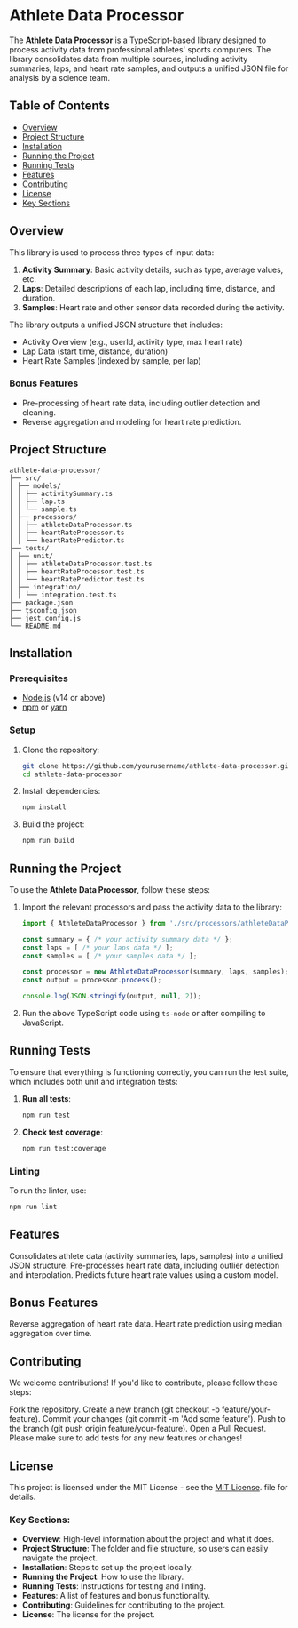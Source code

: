 # Athlete Data Processor

The **Athlete Data Processor** is a TypeScript-based library designed to process activity data from professional athletes' sports computers. The library consolidates data from multiple sources, including activity summaries, laps, and heart rate samples, and outputs a unified JSON file for analysis by a science team.

## Table of Contents

- [Overview](#overview)
- [Project Structure](#project-structure)
- [Installation](#installation)
- [Running the Project](#running-the-project)
- [Running Tests](#running-tests)
- [Features](#features)
- [Contributing](#contributing)
- [License](#license)
- [Key Sections](#key-sections)

## Overview

This library is used to process three types of input data:
1. **Activity Summary**: Basic activity details, such as type, average values, etc.
2. **Laps**: Detailed descriptions of each lap, including time, distance, and duration.
3. **Samples**: Heart rate and other sensor data recorded during the activity.

The library outputs a unified JSON structure that includes:
- Activity Overview (e.g., userId, activity type, max heart rate)
- Lap Data (start time, distance, duration)
- Heart Rate Samples (indexed by sample, per lap)

### Bonus Features
- Pre-processing of heart rate data, including outlier detection and cleaning.
- Reverse aggregation and modeling for heart rate prediction.

## Project Structure

```
athlete-data-processor/ 
├── src/ 
│ ├── models/ 
│ │ ├── activitySummary.ts 
│ │ ├── lap.ts 
│ │ └── sample.ts 
│ ├── processors/ 
│ │ ├── athleteDataProcessor.ts 
│ │ ├── heartRateProcessor.ts 
│ │ └── heartRatePredictor.ts 
├── tests/ 
│ ├── unit/ 
│ │ ├── athleteDataProcessor.test.ts 
│ │ ├── heartRateProcessor.test.ts 
│ │ └── heartRatePredictor.test.ts 
│ ├── integration/ 
│ │ └── integration.test.ts 
├── package.json 
├── tsconfig.json 
├── jest.config.js 
└── README.md
```

## Installation

### Prerequisites

- [Node.js](https://nodejs.org/) (v14 or above)
- [npm](https://www.npmjs.com/) or [yarn](https://yarnpkg.com/)

### Setup

1. Clone the repository:
    ```bash
    git clone https://github.com/yourusername/athlete-data-processor.git
    cd athlete-data-processor
    ```

2. Install dependencies:
    ```bash
    npm install
    ```

3. Build the project:
    ```bash
    npm run build
    ```

## Running the Project

To use the **Athlete Data Processor**, follow these steps:

1. Import the relevant processors and pass the activity data to the library:
    ```ts
    import { AthleteDataProcessor } from './src/processors/athleteDataProcessor';

    const summary = { /* your activity summary data */ };
    const laps = [ /* your laps data */ ];
    const samples = [ /* your samples data */ ];

    const processor = new AthleteDataProcessor(summary, laps, samples);
    const output = processor.process();

    console.log(JSON.stringify(output, null, 2));
    ```

2. Run the above TypeScript code using `ts-node` or after compiling to JavaScript.

## Running Tests

To ensure that everything is functioning correctly, you can run the test suite, which includes both unit and integration tests:

1. **Run all tests**:
    ```bash
    npm run test
    ```

2. **Check test coverage**:
    ```bash
    npm run test:coverage
    ```

### Linting

To run the linter, use:

```bash
npm run lint
```

## Features

Consolidates athlete data (activity summaries, laps, samples) into a unified JSON structure.
Pre-processes heart rate data, including outlier detection and interpolation.
Predicts future heart rate values using a custom model.
## Bonus Features
Reverse aggregation of heart rate data.
Heart rate prediction using median aggregation over time.

## Contributing
We welcome contributions! If you'd like to contribute, please follow these steps:

Fork the repository.
Create a new branch (git checkout -b feature/your-feature).
Commit your changes (git commit -m 'Add some feature').
Push to the branch (git push origin feature/your-feature).
Open a Pull Request.
Please make sure to add tests for any new features or changes!

## License
This project is licensed under the MIT License - see the [MIT License](./LICENSE). file for details.

### Key Sections:

- **Overview**: High-level information about the project and what it does.
- **Project Structure**: The folder and file structure, so users can easily navigate the project.
- **Installation**: Steps to set up the project locally.
- **Running the Project**: How to use the library.
- **Running Tests**: Instructions for testing and linting.
- **Features**: A list of features and bonus functionality.
- **Contributing**: Guidelines for contributing to the project.
- **License**: The license for the project.
